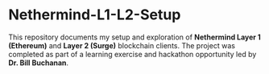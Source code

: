 # Nethermind-L1-L2-Setup
This repository documents my setup and exploration of **Nethermind Layer 1 (Ethereum)** and **Layer 2 (Surge)** blockchain clients.   The project was completed as part of a learning exercise and hackathon opportunity led by **Dr. Bill Buchanan**. 
